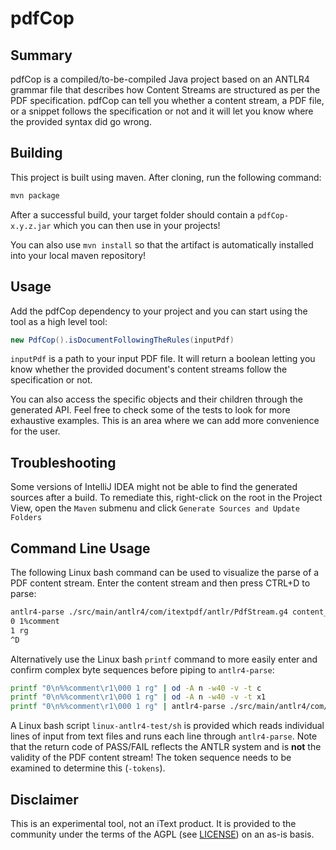 # pdfCop

## Summary

pdfCop is a compiled/to-be-compiled Java project based on an ANTLR4 grammar file that describes how Content Streams are structured as per the PDF specification. pdfCop can tell you whether a content stream, a PDF file, or a snippet follows the specification or not and it will let you know where the provided syntax did go wrong.

## Building

This project is built using maven. After cloning, run the following command:

```bash
mvn package
```

After a successful build, your target folder should contain a `pdfCop-x.y.z.jar` which you can then use in your projects!

You can also use `mvn install` so that the artifact is automatically installed into your local maven repository!


## Usage

Add the pdfCop dependency to your project and you can start using the tool as a high level tool:

```java
new PdfCop().isDocumentFollowingTheRules(inputPdf)
```

`inputPdf` is a path to your input PDF file. It will return a boolean letting you know whether the provided document's content streams follow the specification or not.

You can also access the specific objects and their children through the generated API. Feel free to check some of the tests to look for more exhaustive examples. This is an area where we can add more convenience for the user.


## Troubleshooting

Some versions of IntelliJ IDEA might not be able to find the generated sources after a build. To remediate this, right-click on the root in the Project View, open the `Maven` submenu and click `Generate Sources and Update Folders`

## Command Line Usage

The following Linux bash command can be used to visualize the parse of a PDF content stream. Enter the content stream and then press CTRL+D to parse:

```bash
antlr4-parse ./src/main/antlr4/com/itextpdf/antlr/PdfStream.g4 content_stream -tokens
0 1%comment
1 rg
^D
```

Alternatively use the Linux bash `printf` command to more easily enter and confirm complex byte sequences before piping to `antlr4-parse`:

```bash
printf "0\n%%comment\r1\000 1 rg" | od -A n -w40 -v -t c
printf "0\n%%comment\r1\000 1 rg" | od -A n -w40 -v -t x1
printf "0\n%%comment\r1\000 1 rg" | antlr4-parse ./src/main/antlr4/com/itextpdf/antlr/PdfStream.g4 content_stream -trace -tokens
```

A Linux bash script `linux-antlr4-test/sh` is provided which reads individual lines of input from text files and runs each line through `antlr4-parse`. Note that the return code of PASS/FAIL reflects the ANTLR system and is **not** the validity of the PDF content stream! The token sequence needs to be examined to determine this (`-tokens`).

## Disclaimer

This is an experimental tool, not an iText product. It is provided to the
community under the terms of the AGPL (see [LICENSE](LICENSE.md)) on an as-is
basis.